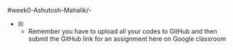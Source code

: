 #week0-Ashutosh-Mahalik/-
-[x] -  Remember you have to upload all your codes to GitHub and then submit the GitHub link for an assignment here on Google classroom
